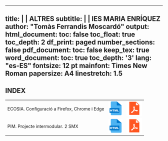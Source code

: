 
---
title: |
  | ALTRES
subtitle: |
  | IES MARIA ENRÍQUEZ
author: "Tomàs Ferrandis Moscardó"
output:
  html_document:
    toc: false
    toc_float: true
    toc_depth: 2
    df_print: paged
    number_sections: false
  pdf_document: 
    toc: false
    keep_tex: true
  word_document:
    toc: true
    toc_depth: '3'
lang: "es-ES"
fontsize: 12 pt
mainfont: Times New Roman
papersize: A4
linestretch: 1.5
---

## INDEX

||||
|:----|:--|:--|
|ECOSIA. Configuració a Firefox, Chrome i Edge|[![](recursos/iconohtml.png)](ECOSIA/ecosia.html)|[![](recursos/iconopdf.png)](ECOSIA/ecosia.pdf)|
|PIM. Projecte intermodular. 2 SMX|[![](recursos/iconohtml.png)](PIM/PIM.html)|[![](recursos/iconopdf.png)](PIM/PIM.pdf)|